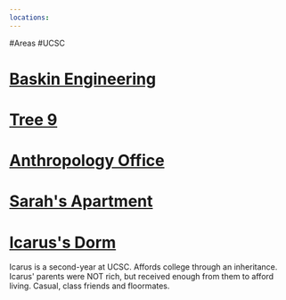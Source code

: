 ```yaml
---
locations: 
---
```

#Areas #UCSC
# [Baskin Engineering](geo:37.00036858714008,-122.06315606832507)
# [Tree 9](geo:37.00471781056735,-122.05992400646211)
# [Anthropology Office](geo:37.00236576856883,-122.05823272571173)

# [Sarah's Apartment](geo:36.98900480039999,-122.06290850046572)

# [Icarus's Dorm](geo:36.9918006015532,-122.06454893943375)
Icarus is a second-year at UCSC. Affords college through an inheritance. Icarus' parents were NOT rich, but received enough from them to afford living. Casual, class friends and floormates.
